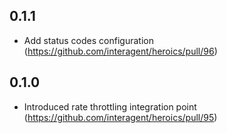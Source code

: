 ## 0.1.1

- Add status codes configuration (https://github.com/interagent/heroics/pull/96)

## 0.1.0

- Introduced rate throttling integration point (https://github.com/interagent/heroics/pull/95)
